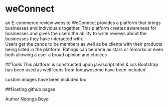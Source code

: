 # weConnect
an E-commerce review website
 WeConnect provides a platform that brings businesses and individuals together. This platform creates awareness for businesses and gives the users the ability to write reviews about the businesses they have interacted with.   
Users get the cance to be members as well as be clients with their products being listed in the platform.
Ratings can be done as stars or remarks or even both allowing a user a broad opinion and choices

##Tools
This platform is constructed upon javascript html & css
Bootstrap has been used as well
icons from fontawesome have been included

 custom images have been included too

##Hosting
github pages

Author
Ndonga Boyd
